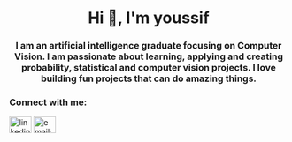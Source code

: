 <h1 align="center">Hi 👋, I'm youssif</h1>
<h3 align="center">I am an artificial intelligence graduate focusing on Computer Vision. I am passionate about learning, applying and creating probability, statistical and computer vision projects. I love building fun projects that can do amazing things.</h3>

<h3 align="left">Connect with me:</h3>
<p align="left">
<a href="https://linkedin.com/in/linkedin.com/in/youssif-adel-moussa-888b8a178" target="blank"><img align="center" src="https://raw.githubusercontent.com/rahuldkjain/github-profile-readme-generator/master/src/images/icons/Social/linked-in-alt.svg" alt="linkedin.com/in/youssif-adel-moussa-888b8a178" height="30" width="40" /></a>
<a href="https://hashnode.com/email:youssifadel2222@gmail.com" target="blank"><img align="center" src="https://raw.githubusercontent.com/rahuldkjain/github-profile-readme-generator/master/src/images/icons/Social/hashnode.svg" alt="email:youssifadel2222@gmail.com" height="30" width="40" /></a>
</p>
